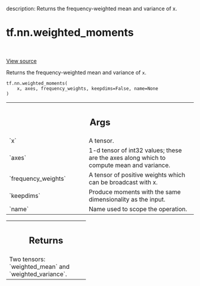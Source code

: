 description: Returns the frequency-weighted mean and variance of x.

<div itemscope itemtype="http://developers.google.com/ReferenceObject">
<meta itemprop="name" content="tf.nn.weighted_moments" />
<meta itemprop="path" content="Stable" />
</div>

# tf.nn.weighted_moments

<!-- Insert buttons and diff -->

<table class="tfo-notebook-buttons tfo-api nocontent" align="left">

</table>

<a target="_blank" class="external" href="/code/stable/tensorflow/python/ops/nn_impl.py">View source</a>



Returns the frequency-weighted mean and variance of `x`.

<pre class="devsite-click-to-copy prettyprint lang-py tfo-signature-link">
<code>tf.nn.weighted_moments(
    x, axes, frequency_weights, keepdims=False, name=None
)
</code></pre>



<!-- Placeholder for "Used in" -->


<!-- Tabular view -->
 <table class="responsive fixed orange">
<colgroup><col width="214px"><col></colgroup>
<tr><th colspan="2"><h2 class="add-link">Args</h2></th></tr>

<tr>
<td>
`x`
</td>
<td>
A tensor.
</td>
</tr><tr>
<td>
`axes`
</td>
<td>
1-d tensor of int32 values; these are the axes along which
to compute mean and variance.
</td>
</tr><tr>
<td>
`frequency_weights`
</td>
<td>
A tensor of positive weights which can be
broadcast with x.
</td>
</tr><tr>
<td>
`keepdims`
</td>
<td>
Produce moments with the same dimensionality as the input.
</td>
</tr><tr>
<td>
`name`
</td>
<td>
Name used to scope the operation.
</td>
</tr>
</table>



<!-- Tabular view -->
 <table class="responsive fixed orange">
<colgroup><col width="214px"><col></colgroup>
<tr><th colspan="2"><h2 class="add-link">Returns</h2></th></tr>
<tr class="alt">
<td colspan="2">
Two tensors: `weighted_mean` and `weighted_variance`.
</td>
</tr>

</table>

